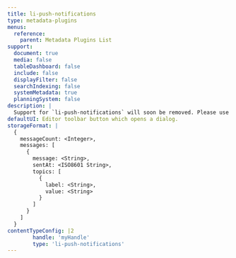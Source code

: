 ```yaml
---
title: li-push-notifications
type: metadata-plugins
menus:
  reference:
    parent: Metadata Plugins List
support:
  document: true
  media: false
  tableDashboard: false
  include: false
  displayFilter: false
  searchIndexing: false
  systemMetadata: true
  planningSystem: false
description: |
  Support for `li-push-notifications` will soon be removed. Please use `li-push-messages` instead.
defaultUI: Editor toolbar button which opens a dialog.
storageFormat: |
  {
    messageCount: <Integer>,
    messages: [
      {
        message: <String>,
        sentAt: <ISO8601 String>,
        topics: [
          {
            label: <String>,
            value: <String>
          }
        ]
      }
    ]
  }
contentTypeConfig: |2
        handle: 'myHandle'
        type: 'li-push-notifications'
---
```

